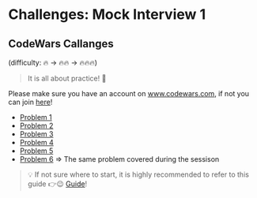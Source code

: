 # Challenges: Mock Interview 1

## CodeWars Callanges

(difficulty: 🔥 -> 🔥🔥 -> 🔥🔥🔥)

> It is all about practice! 💪

Please make sure you have an account on www.codewars.com, if not you can join [here](https://www.codewars.com/join)!

- [Problem 1]
- [Problem 2]
- [Problem 3]
- [Problem 4]
- [Problem 5]
- [Problem 6] => The same problem covered during the sessison

> 💡 If not sure where to start, it is highly recommended to refer to this guide 👉😉 [Guide]!

[Guide]: ../self-directed-learning/assets/chatgpt-pair-programming.md
[Problem 1]: https://www.codewars.com/kata/52efefcbcdf57161d4000091/train/javascript
[Problem 2]: https://www.codewars.com/kata/525c65e51bf619685c000059/train/javascript
[Problem 3]: https://www.codewars.com/kata/52ae6b6623b443d9090002c8/train/javascript
[Problem 4]: https://www.codewars.com/kata/517abf86da9663f1d2000003/train/javascript
[Problem 5]: https://www.codewars.com/kata/5d23d89906f92a00267bb83d/train/javascript
[Problem 6]: https://www.codewars.com/kata/52c31f8e6605bcc646000082/train/javascript

